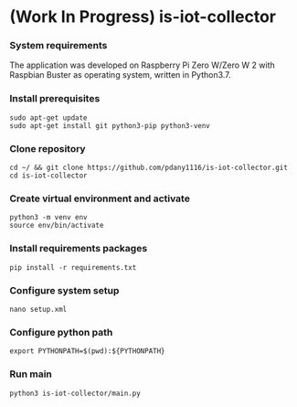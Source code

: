 # (Work In Progress) is-iot-collector

### System requirements
The application was developed on Raspberry Pi Zero W/Zero W 2 with Raspbian Buster as operating system, written in Python3.7. 

### Install prerequisites
```
sudo apt-get update
sudo apt-get install git python3-pip python3-venv
```

### Clone repository
```
cd ~/ && git clone https://github.com/pdany1116/is-iot-collector.git
cd is-iot-collector
```

### Create virtual environment and activate
```
python3 -m venv env
source env/bin/activate
```

### Install requirements packages
```
pip install -r requirements.txt
```

### Configure system setup
```
nano setup.xml
```

### Configure python path
```
export PYTHONPATH=$(pwd):${PYTHONPATH}
```

### Run main
```
python3 is-iot-collector/main.py
```
